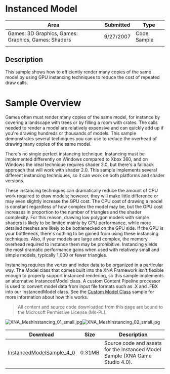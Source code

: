 # Instanced Model

|Area|Submitted|Type|
|-|-|-|
Games: 3D Graphics, Games: Graphics, Games: Shaders|9/27/2007|Code Sample
||||

## Description

This sample shows how to efficiently render many copies of the same model by using GPU instancing techniques to reduce the cost of repeated draw calls.

# Sample Overview

Games often must render many copies of the same model, for instance by covering a landscape with trees or by filling a room with crates. The calls needed to render a model are relatively expensive and can quickly add up if you're drawing hundreds or thousands of models. This sample demonstrates several techniques you can use to reduce the overhead of drawing many copies of the same model.

There's no single perfect instancing technique. Instancing must be implemented differently on Windows compared to Xbox 360, and on Windows the ideal technique requires shader 3.0, but there's a fallback approach that will work with shader 2.0. This sample implements several different instancing techniques, so it can work on both platforms and shader versions.

These instancing techniques can dramatically reduce the amount of CPU work required to draw models; however, they will make little difference or may even slightly increase the GPU cost. The CPU cost of drawing a model is constant regardless of how complex the model may be, but the GPU cost increases in proportion to the number of triangles and the shader complexity. For this reason, drawing low polygon models with simple shaders is likely to be limited mainly by CPU performance, while more detailed meshes are likely to be bottlenecked on the GPU side. If the GPU is your bottleneck, there's nothing to be gained from using these instancing techniques. Also, if your models are large and complex, the memory overhead required to instance them may be prohibitive. Instancing yields the most dramatic performance gains when used with relatively small and simple models, typically 1,000 or fewer triangles.

Instancing requires the vertex and index data to be organized in a particular way. The Model class that comes built into the XNA Framework isn't flexible enough to properly support instanced rendering, so this sample implements an alternative InstancedModel class. A custom Content Pipeline processor is used to convert model data from input file formats such as .X and .FBX into our InstancedModel class. See the [Custom Model Class](https://github.com/simondarksidej/XNAGameStudio/wiki/Custom_Model_Class) sample for more information about how this works.

> All content and source code downloaded from this page are bound to the Microsoft Permissive License (Ms-PL).

![XNA_MeshInstancing_01_small.jpg](https://github.com/simondarksidej/XNAGameStudio/blob/master/Images/XNA_MeshInstancing_01_small.jpg?raw=true)![XNA_MeshInstancing_02_small.jpg](https://github.com/simondarksidej/XNAGameStudio/blob/master/Images/XNA_MeshInstancing_02_small.jpg?raw=true)

Download | Size | Description
---|---|---|
[InstancedModelSample_4_0](https://github.com/simondarksidej/XNAGameStudio/tree/master/Samples/InstancedModelSample_4_0) | 0.31MB | Source code and assets for the Instanced Model Sample (XNA Game Studio 4.0).
||||
